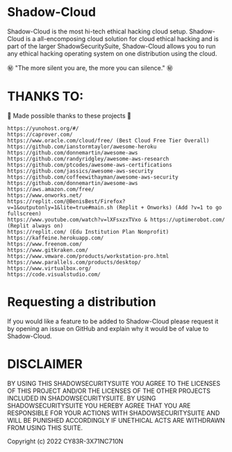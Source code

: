 # Shadow-Cloud

Shadow-Cloud is the most hi-tech ethical hacking cloud setup. Shadow-Cloud is a all-encomposing cloud solution for cloud ethical hacking and is part of the larger ShadowSecuritySuite, Shadow-Cloud allows you to run any ethical hacking operating system on one distribution using the cloud.

㊙️ "The more silent you are, the more you can silence." ㊙️

# THANKS TO:

💖 Made possible thanks to these projects 💖

```
https://yunohost.org/#/
https://caprover.com/
https://www.oracle.com/cloud/free/ (Best Cloud Free Tier Overall)
https://github.com/ianstormtaylor/awesome-heroku
https://github.com/donnemartin/awesome-aws
https://github.com/randyridgley/awesome-aws-research
https://github.com/ptcodes/awesome-aws-certifications
https://github.com/jassics/awesome-aws-security
https://github.com/coffeewithayman/awesome-aws-security
https://github.com/donnemartin/awesome-aws
https://aws.amazon.com/free/
https://www.onworks.net/
https://replit.com/@BenisBest/Firefox?v=1&outputonly=1&lite=true#main.sh (Replit + Onworks) (Add ?v=1 to go fullscreen)
https://www.youtube.com/watch?v=lXFsxzxTVxo & https://uptimerobot.com/ (Replit always on)
https://replit.com/ (Edu Institution Plan Nonprofit)
https://kaffeine.herokuapp.com/
https://www.freenom.com/
https://www.gitkraken.com/
https://www.vmware.com/products/workstation-pro.html
https://www.parallels.com/products/desktop/
https://www.virtualbox.org/
https://code.visualstudio.com/
```
# Requesting a distribution

If you would like a feature to be added to Shadow-Cloud please request it by opening an issue on GitHub and explain why it would be of value to Shadow-Cloud.

# DISCLAIMER

BY USING THIS SHADOWSECURITYSUITE YOU AGREE TO THE LICENSES OF THIS PROJECT AND/OR THE LICENSES OF THE OTHER PROJECTS INCLUDED IN SHADOWSECURITYSUITE. BY USING SHADOWSECURITYSUITE YOU HEREBY AGREE THAT YOU ARE RESPONSIBLE FOR YOUR ACTIONS WITH SHADOWSECURITYSUITE AND WILL BE PUNISHED ACCORDINGLY IF UNETHICAL ACTS ARE WITHDRAWN FROM USING THIS SUITE. 

Copyright (c) 2022 CY83R-3X71NC710N
